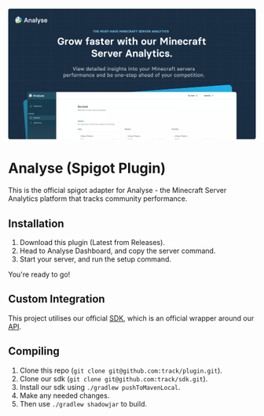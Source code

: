 ![Banner](.github/banner.png?raw=true)

# Analyse (Spigot Plugin)

This is the official spigot adapter for Analyse - the Minecraft Server Analytics platform that tracks community performance.

## Installation
1. Download this plugin (Latest from Releases).
2. Head to Analyse Dashboard, and copy the server command.
3. Start your server, and run the setup command.

You're ready to go!

## Custom Integration
This project utilises our official [SDK](https://github.com/track/sdk), which is an official wrapper around our [API](https://docs.analyse.net/page/api-endpoints).

## Compiling
1. Clone this repo (`git clone git@github.com:track/plugin.git`).
1. Clone our sdk (`git clone git@github.com:track/sdk.git`).
1. Install our sdk using `./gradlew pushToMavenLocal`.
2. Make any needed changes.
3. Then use `./gradlew shadowjar` to build.